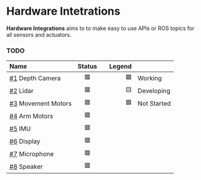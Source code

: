 # Hardware Intetrations
**Hardware Integrations** aims to to make easy to use APIs or ROS topics for all sensors and actuators.

### TODO
| Name                   | Status   |     | Legend |            |
| :------------          | :-----:  | --- | -----: | :-------   |
| [#1] Depth Camera      | 🟥      |     | 🟩     | Working    |
| [#2] Lidar             | 🟥      |     | 🟨     | Developing |
| [#3] Movement Motors   | 🟥      |     | 🟥     | Not Started|
| [#4] Arm Motors        | 🟥      |
| [#5] IMU               | 🟥      |
| [#6] Display           | 🟥      |
| [#7] Microphone        | 🟥      |
| [#8] Speaker           | 🟥      |

[#1]: https://github.com/EIC-Robocup-2026/hardware-integrations/issues/1
[#2]: https://github.com/EIC-Robocup-2026/hardware-integrations/issues/2
[#3]: https://github.com/EIC-Robocup-2026/hardware-integrations/issues/3
[#4]: https://github.com/EIC-Robocup-2026/hardware-integrations/issues/4
[#5]: https://github.com/EIC-Robocup-2026/hardware-integrations/issues/5
[#6]: https://github.com/EIC-Robocup-2026/hardware-integrations/issues/6
[#7]: https://github.com/EIC-Robocup-2026/hardware-integrations/issues/7
[#8]: https://github.com/EIC-Robocup-2026/hardware-integrations/issues/8